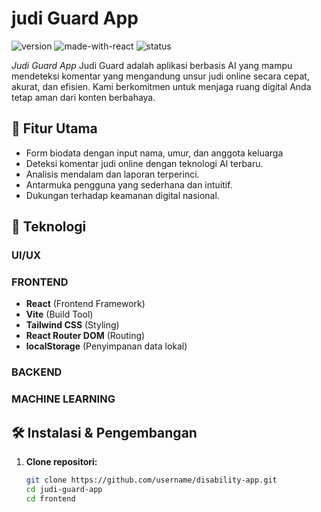 # judi Guard App

![version](https://img.shields.io/badge/version-1.0.0-blue.svg)
![made-with-react](https://img.shields.io/badge/Made%20with-React-blue.svg)
![status](https://img.shields.io/badge/status-development-success)

_Judi Guard App_ Judi Guard adalah aplikasi berbasis AI yang mampu mendeteksi komentar yang mengandung unsur judi online secara cepat, akurat, dan efisien. Kami berkomitmen untuk menjaga ruang digital Anda tetap aman dari konten berbahaya.

## 📱 Fitur Utama

- Form biodata dengan input nama, umur, dan anggota keluarga
- Deteksi komentar judi online dengan teknologi AI terbaru.
- Analisis mendalam dan laporan terperinci.
- Antarmuka pengguna yang sederhana dan intuitif.
- Dukungan terhadap keamanan digital nasional.

## 🚀 Teknologi

### UI/UX

### FRONTEND

- **React** (Frontend Framework)
- **Vite** (Build Tool)
- **Tailwind CSS** (Styling)
- **React Router DOM** (Routing)
- **localStorage** (Penyimpanan data lokal)

### BACKEND

### MACHINE LEARNING

## 🛠️ Instalasi & Pengembangan

1. **Clone repositori:**

   ```bash
   git clone https://github.com/username/disability-app.git
   cd judi-guard-app
   cd frontend
   ```
